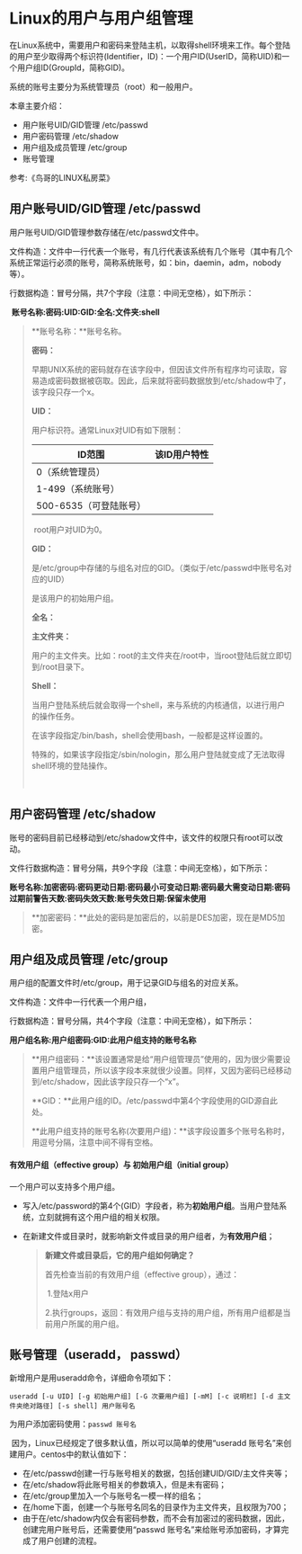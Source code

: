 # Linux的用户与用户组管理

在Linux系统中，需要用户和密码来登陆主机，以取得shell环境来工作。每个登陆的用户至少取得两个标识符(Identifier，ID)：一个用户ID(UserID，简称UID)和一个用户组ID(GroupId，简称GID)。

系统的账号主要分为系统管理员（root）和一般用户。

本章主要介绍：

- 用户账号UID/GID管理 /etc/passwd
- 用户密码管理 /etc/shadow
- 用户组及成员管理 /etc/group
- 账号管理

参考:《鸟哥的LINUX私房菜》

## 用户账号UID/GID管理 /etc/passwd

用户账号UID/GID管理参数存储在/etc/passwd文件中。

文件构造：文件中一行代表一个账号，有几行代表该系统有几个账号（其中有几个系统正常运行必须的账号，简称系统账号，如：bin，daemin，adm，nobody等）。

行数据构造：冒号分隔，共7个字段（注意：中间无空格），如下所示：

​	**账号名称:密码:UID:GID:全名:文件夹:shell**

> **账号名称：**账号名称。
>
> **密码：**
>
> 早期UNIX系统的密码就存在该字段中，但因该文件所有程序均可读取，容易造成密码数据被窃取。因此，后来就将密码数据放到/etc/shadow中了，该字段只存一个x。
>
> **UID：**
>
>  用户标识符。通常Linux对UID有如下限制：
>
> | ID范围                 | 该ID用户特性 |
> | ---------------------- | ------------ |
> | 0（系统管理员）        |              |
> | 1-499（系统账号）      |              |
> | 500-6535（可登陆账号） |              |
>
> ​			root用户对UID为0。
>
> **GID：**
>
> 是/etc/group中存储的与组名对应的GID。（类似于/etc/passwd中账号名对应的UID）
>
> 是该用户的初始用户组。
>
> **全名：**
>
> 
>
> **主文件夹：**
>
> 用户的主文件夹。比如：root的主文件夹在/root中，当root登陆后就立即切到/root目录下。
>
> **Shell：**
>
> 当用户登陆系统后就会取得一个shell，来与系统的内核通信，以进行用户的操作任务。
>
> 在该字段指定/bin/bash，shell会使用bash，一般都是这样设置的。
>
> 特殊的，如果该字段指定/sbin/nologin，那么用户登陆就变成了无法取得shell环境的登陆操作。
>
> ​			



## 用户密码管理 /etc/shadow

账号的密码目前已经移动到/etc/shadow文件中，该文件的权限只有root可以改动。

文件行数据构造：冒号分隔，共9个字段（注意：中间无空格），如下所示：

​	**账号名称:加密密码:密码更动日期:密码最小可变动日期:密码最大需变动日期:密码过期前警告天数:密码失效天数:账号失效日期:保留未使用**

>**加密密码：**此处的密码是加密后的，以前是DES加密，现在是MD5加密。
>
>

## 用户组及成员管理 /etc/group

用户组的配置文件时/etc/group，用于记录GID与组名的对应关系。

文件构造：文件中一行代表一个用户组，

行数据构造：冒号分隔，共4个字段（注意：中间无空格），如下所示：

​	**用户组名称:用户组密码:GID:此用户组支持的账号名称**

>**用户组密码：**该设置通常是给“用户组管理员”使用的，因为很少需要设置用户组管理员，所以该字段本来就很少设置。同样，又因为密码已经移动到/etc/shadow，因此该字段只存一个“x”。
>
>**GID：**此用户组的ID。/etc/passwd中第4个字段使用的GID源自此处。
>
>**此用户组支持的账号名称(次要用户组)：**该字段设置多个账号名称时，用逗号分隔，注意中间不得有空格。
>
>



#### 有效用户组（effective group）与 初始用户组（initial group）

一个用户可以支持多个用户组。

- 写入/etc/password的第4个(GID）字段者，称为**初始用户组**。当用户登陆系统，立刻就拥有这个用户组的相关权限。

- 在新建文件或目录时，就影响新文件或目录的用户组者，为**有效用户组**；

  > **新建文件或目录后，它的用户组如何确定？**
  >
  > 首先检查当前的有效用户组（effective group），通过：
  >
  > ​	1.登陆x用户
  >
  > ​    2.执行groups，返回：有效用户组与支持的用户组，所有用户组都是当前用户所属的用户组。
  >
  > 

  



## 账号管理（useradd， passwd）

新增用户是用useradd命令，详细命令项如下：

``` 
useradd [-u UID] [-g 初始用户组] [-G 次要用户组] [-mM] [-c 说明栏] [-d 主文件夹绝对路径] [-s shell] 用户账号名
```

为用户添加密码使用：`passwd 账号名`

​	因为，Linux已经规定了很多默认值，所以可以简单的使用“useradd 账号名”来创建用户。centos中的默认值如下：

- 在/etc/passwd创建一行与账号相关的数据，包括创建UID/GID/主文件夹等；
- 在/etc/shadow将此账号相关的参数填入，但是未有密码；
- 在/etc/group里加入一个与账号名一模一样的组名；
- 在/home下面，创建一个与账号名同名的目录作为主文件夹，且权限为700；
- 由于在/etc/shadow内仅会有密码参数，而不会有加密过的密码数据，因此，创建完用户账号后，还需要使用“passwd 账号名”来给账号添加密码，才算完成了用户创建的流程。







​	
